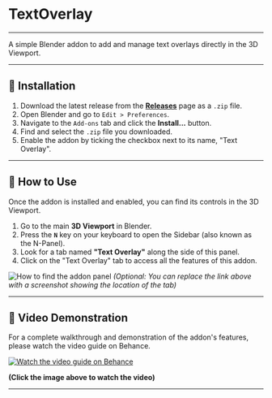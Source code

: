 # TextOverlay
---

A simple Blender addon to add and manage text overlays directly in the 3D Viewport.

---

## 🚀 Installation

1.  Download the latest release from the **[Releases](../../releases)** page as a `.zip` file.
2.  Open Blender and go to `Edit > Preferences`.
3.  Navigate to the `Add-ons` tab and click the **Install...** button.
4.  Find and select the `.zip` file you downloaded.
5.  Enable the addon by ticking the checkbox next to its name, "Text Overlay".

---

## 📖 How to Use

Once the addon is installed and enabled, you can find its controls in the 3D Viewport.

1.  Go to the main **3D Viewport** in Blender.
2.  Press the **`N`** key on your keyboard to open the Sidebar (also known as the N-Panel).
3.  Look for a tab named **"Text Overlay"** along the side of this panel.
4.  Click on the "Text Overlay" tab to access all the features of this addon.

![How to find the addon panel](https://i.imgur.com/your-image-url.jpg) 
*(Optional: You can replace the link above with a screenshot showing the location of the tab)*


---

## 🎥 Video Demonstration

For a complete walkthrough and demonstration of the addon's features, please watch the video guide on Behance.

[![Watch the video guide on Behance](https://i.imgur.com/your-thumbnail-image.jpg)](https://www.behance.net/your-video-link-here)

**(Click the image above to watch the video)**

---
